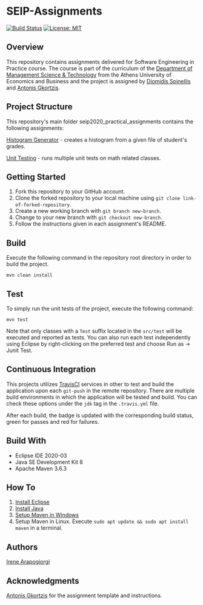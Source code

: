 # SEIP-Assignments
[![Build Status](https://travis-ci.com/IreneArapogiorgi/SEIP-Assignments.svg?token=DbTRNzdsiZ9EWLeNqxpq&branch=development)](https://travis-ci.com/IreneArapogiorgi/SEIP-Assignments)
[![License: MIT](https://img.shields.io/badge/License-MIT-yellow.svg)](https://opensource.org/licenses/MIT)

## Overview
This repository contains assignments delivered for Software Engineering in Practice course. The course is part of the curriculum of the [Department of Management Science & Technology](https://www.dept.aueb.gr/en/dmst) from the Athens University of Economics and Business and the project is assigned by [Diomidis Spinellis](https://github.com/dspinellis) and [Antonis Gkortzis](https://github.com/AntonisGkortzis).

## Project Structure
This repository's main folder seip2020_practical_assignments contains the following assignments:

[Histogram Generator](seip2020_practical_assignments/gradeshistogram) - creates a histogram from a given file of student's grades.

[Unit Testing](seip2020_practical_assignments/unittesting) - runs multiple unit tests on math related classes.

## Getting Started
1. Fork this repository to your GitHub account.
2. Clone the forked repository to your local machine using ```git clone link-of-forked-repository```.
3. Create a new working branch with ```git branch new-branch```.
4. Change to your new branch with ```git checkout new-branch```.
5. Follow the instructions given in each assignment's README.

## Build
Execute the following command in the repository root directory in order to build the project.
```
mvn clean install
```

## Test
To simply run the unit tests of the project, execute the following command:
```
mvn test
```
Note that only classes with a ```Test``` suffix located in the ```src/test``` will be executed and reported as tests.
You can also run each test independently using Eclipse by right-clicking on the preferred test and choose Run as -> Junit Test.

## Continuous Integration
This projects utilizes [TravisCI](https://docs.travis-ci.com/user/tutorial/) services in other to test and build the application upon each ```git-push``` in the remote repository. There are multiple build environments in which the application will be tested and build. You can check these options under the ```jdk``` tag in the ```.travis.yml``` file.

After each build, the badge is updated with the corresponding build status, green for passes and red for failures.

## Build With
* Eclipse IDE 2020-03
* Java SE Development Kit 8
* Apache Maven 3.6.3

## How To
1. [Install Eclipse](https://www.eclipse.org/downloads/)
2. [Install Java](https://www.oracle.com/java/technologies/javase-jdk8-downloads.html)
3. [Setup Maven in Windows](https://mkyong.com/maven/how-to-install-maven-in-windows/)
4. Setup Maven in Linux. Execute ```sudo apt update && sudo apt install maven``` in a terminal.

## Authors
[Irene Arapogiorgi](https://gr.linkedin.com/in/irene-arapogiorgi)

## Acknowledgments
[Antonis Gkortzis](https://github.com/AntonisGkortzis) for the assignment template and instructions.